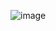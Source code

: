 													
![image](https://user-images.githubusercontent.com/82740867/159804034-aead7d66-ef2b-4749-b577-ca663eb74cbf.png)
